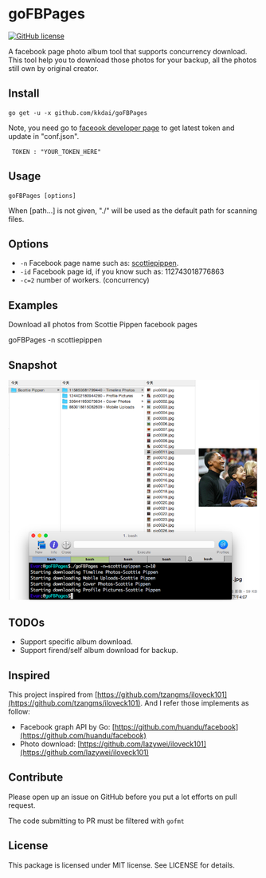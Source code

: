 goFBPages
======================
[![GitHub license](https://img.shields.io/badge/license-MIT-blue.svg)](https://raw.githubusercontent.com/toomore/gogrs/master/LICENSE)

A facebook page photo album tool that supports concurrency download. This tool help you to download those photos for your backup, all the photos still own by original creator.

Install
--------------

    go get -u -x github.com/kkdai/goFBPages

Note, you need go to [faceook developer page](https://developers.facebook.com/tools/explorer?method=GET&path=me) to get latest token and update in "conf.json".

     TOKEN : "YOUR_TOKEN_HERE"

Usage
---------------------

    goFBPages [options] 

When [path...] is not given, "./" will be used as the default path for scanning files.


Options
---------------

- `-n` Facebook page name such as: [scottiepippen](https://www.facebook.com/scottiepippen).
- `-id` Facebook page id, if you know such as: 112743018776863 
- `-c=2` number of workers. (concurrency)


Examples
---------------

Download all photos from Scottie Pippen facebook pages

  goFBPages -n scottiepippen


Snapshot
---------------

![image](snapshot/1.png)

TODOs
---------------

- Support specific album download.
- Support firend/self album download for backup.

Inspired
---------------

This project inspired from [https://github.com/tzangms/iloveck101](https://github.com/tzangms/iloveck101). And I refer those implements as follow:

- Facebook graph API by Go: [https://github.com/huandu/facebook](https://github.com/huandu/facebook)
- Photo download: [https://github.com/lazywei/iloveck101](https://github.com/lazywei/iloveck101)


Contribute
---------------
Please open up an issue on GitHub before you put a lot efforts on pull request.

The code submitting to PR must be filtered with `gofmt`

License
---------------

This package is licensed under MIT license. See LICENSE for details.
